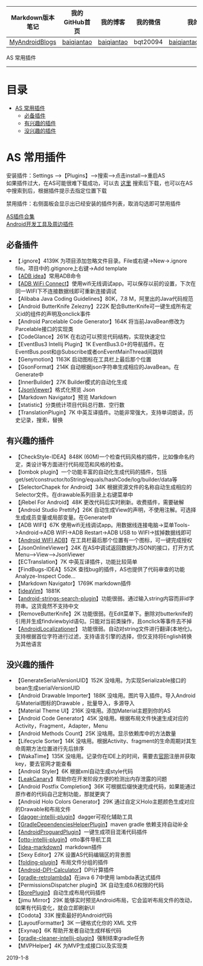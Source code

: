 | Markdown版本笔记 | 我的GitHub首页 | 我的博客 | 我的微信 | 我的邮箱 |  
| :------------: | :------------: | :------------: | :------------: | :------------: |  
| [MyAndroidBlogs][Markdown] | [baiqiantao][GitHub] | [baiqiantao][博客] | bqt20094 | baiqiantao@sina.com |  
  
[Markdown]:https://github.com/baiqiantao/MyAndroidBlogs  
[GitHub]:https://github.com/baiqiantao  
[博客]:http://www.cnblogs.com/baiqiantao/  
  
AS 常用插件  
***  
目录  
===  

- [AS 常用插件](#as-常用插件)
	- [必备插件](#必备插件)
	- [有兴趣的插件](#有兴趣的插件)
	- [没兴趣的插件](#没兴趣的插件)
  
# AS 常用插件  
安装插件：Settings -->【Plugins】-->搜索-->点击install-->重启AS  
如果插件过大，在AS可能很难下载成功，可以去 [这里](https://plugins.jetbrains.com/) 搜索后下载，也可以在AS中搜索到后，根据插件提示去指定位置下载  
  
禁用插件：右侧面板会显示出已经安装的插件列表，取消勾选即可禁用插件  
  
[AS插件合集](https://ydmmocoo.github.io/2016/06/28/Android-Studio%E6%8F%92%E4%BB%B6%E6%95%B4%E7%90%86)  
[Android开发工具及周边插件](http://mobdevgroup.com/tools/android#android-studio)  
  
## 必备插件  
- 【.ignore】4139K 为项目添加忽略文件目录。File或右键->New->.ignore file。项目中的.gitignore上右键->Add template  
- 【[ADB idea](https://github.com/pbreault/adb-idea)】常用ADB命令  
- 【[ADB WiFi Connect](https://github.com/appdictive)】使用wifi无线调试app。可以保存以前的设置，下次在同一WIFI下不连接数据线即可重新连接调试  
- 【Alibaba Java Coding Guidelines】80K，7.8 M，阿里出的Java代码规范  
- 【Android ButterKnife Zelezny】222K 配合ButterKnife可一键生成所有定义id的组件的声明及onclick事件  
- 【Android Parcelable Code Generator】164K 将当前JavaBean修改为Parcelable接口的实现类  
- 【CodeGlance】261K 在右边可以预览代码结构，实现快速定位  
- 【EventBus3 Intellij Plugin】1K EventBus3.0+的导航插件。在EventBus.post和@Subscribe或者onEventMainThread间跳转  
- 【Genymotion】1163K 启动图标在工具栏上最后那个位置  
- 【GsonFormat】214K 自动根据json字符串生成相应的JavaBean。在Generate中  
- 【InnerBuilder】27K Builder模式的自动化生成  
- 【[JsonViewer](https://github.com/potterhsu/JsonViewer)】格式化预览 Json  
- 【Markdown Navigator】预览 Markdown  
- 【statistic】分类统计项目代码总行数、空行数  
- 【TranslationPlugin】7K 中英互译插件。功能非常强大，支持单词朗读，历史记录，搜索，替换  
  
## 有兴趣的插件  
- 【CheckStyle-IDEA】848K (60M)一个检查代码风格的插件，比如像命名约定，类设计等方面进行代码规范和风格的检查。  
- 【lombok plugin】一个功能丰富的自动化生成代码的插件，包括get/set/constructor/toString/equals/hashCode/log/builder/data等  
- 【SelectorChapek for Android】34K 根据资源文件的名称自动生成相应的Selector文件。在drawable系列目录上右键菜单中  
- 【jRebel For Android】48K 更改代码后实时刷新。收费插件，需要破解  
- 【Android Studio Prettify】26K 自动生成View的声明，不使用注解。可选择生成成员变量或局部变量。在Generate中  
- 【ADB WIFI】67K 使用wifi无线调试app。用数据线连接电脑->菜单Tools->Android->ADB WIFI->ADB Restart->ADB USB to WIFI->拔掉数据线即可  
- 【[Android WIFI ADB](https://github.com/pedrovgs/AndroidWiFiADB)】在工具栏最后那个位置有一个图标，可一键完成授权  
- 【JsonOnlineViewer】24K 在AS中调试返回数据为JSON的接口，打开方式Menu-->View-->JsonViewer  
- 【ECTranslation】7K 中英互译插件，功能比较简单  
- 【FindBugs-IDEA】552K 查找bug的插件，AS也提供了代码审查的功能Analyze-Inspect Code…  
- 【Markdown Navigator】1769K markdown插件  
- 【[ideaVim](http://www.jianshu.com/p/43862126b88f)】1881K  
- 【[android-strings-search-plugin](https://github.com/konifar/android-strings-search-plugin)】功能很弱。通过输入string内容而非id字符串。这货竟然不支持中文  
- 【RemoveButterKnife】2K 功能很弱。在Edit菜单下。删除对butterknife的引用并生成findviewbyid语句。只能对当前类操作，且onclick等事件去不掉  
- 【[AndroidLocalizationer](https://github.com/westlinkin/AndroidLocalizationer)】 功能很弱。自动对string文件进行翻译(本地化)。支持根据首位字符进行过滤，支持语言引擎的选择，但仅支持将English转换为其他语言    
  
## 没兴趣的插件  
- 【GenerateSerialVersionUID】152K 没啥用。为实现Serializable接口的bean生成serialVersionUID  
- 【Android Drawable Importer】188K 没啥用。图片导入插件。导入Android与Material图标的Drawable ，批量导入，多源导入  
- 【Material Theme UI】216K 没啥用。添加Material主题到你的AS  
- 【Android Code Generator】45K 没啥用。根据布局文件快速生成对应的Activity，Fragment，Adapter，Menu  
- 【Android Methods Count】25K 没啥用。显示依赖库中的方法数量  
- 【Lifecycle Sorter】14K 没啥用。根据Activity、fragment的生命周期对其生命周期方法位置进行先后排序  
- 【WakaTime】135K 没啥用。记录你在IDE上的时间，需要去[官网](https://wakatime.com/)注册并获取key，要去官网才能查看  
- 【Android Styler】6K 根据xml自动生成style代码  
- 【[LeakCanary](https://www.liaohuqiu.net/cn/posts/leak-canary-read-me/)】帮助你在开发阶段方便的检测出内存泄露的问题  
- 【Android Postfix Completion】36K 可根据后缀快速完成代码，如果能通过原作者的代码自己定制功能，那就更爽了  
- 【Android Holo Colors Generator】29K 通过自定义Holo主题颜色生成对应的Drawable和布局文件  
- 【[dagger-intellij-plugin](https://github.com/square/dagger-intellij-plugin)】dagger可视化辅助工具  
- 【[GradleDependenciesHelperPlugin](https://github.com/ligi/GradleDependenciesHelperPlugin)】maven gradle 依赖支持自动补全    
- 【[AndroidProguardPlugin](https://github.com/zhonghanwen/AndroidProguardPlugin )】一键生成项目混淆代码插件   
- 【[otto-intellij-plugin](https://github.com/square/otto-intellij-plugin)】otto事件导航工具    
- 【[idea-markdown](https://github.com/nicoulaj/idea-markdown)】markdown插件   
- 【Sexy Editor】27K 设置AS代码编辑区的背景图  
- 【[folding-plugin](https://github.com/dmytrodanylyk/folding-plugin)】布局文件分组的插件    
- 【[Android-DPI-Calculator](https://github.com/JerzyPuchalski/Android-DPI-Calculator)】DPI计算插件    
- 【[gradle-retrolambda](https://github.com/evant/gradle-retrolambda)】在java 6 7中使用 lambda表达式插件    
- 【PermissionsDispatcher plugin】3K 自动生成6.0权限的代码  
- 【[BorePlugin](https://github.com/boredream/BorePlugin)】自动生成布局代码插件    
- 【jimu Mirror】29K 能够实时预览Android布局，它会监听布局文件的改动，如果有代码变化，就会立即刷新UI  
- 【Codota】33K 搜索最好的Android代码  
- 【LayoutFormatter】3K 一键格式化你的 XML 文件  
- 【Exynap】6K 帮助开发者自动生成样板代码  
- 【[gradle-cleaner-intellij-plugin](https://github.com/Softwee/gradle-cleaner-intellij-plugin)】强制结束gradle任务     
- 【MVPHelper】4K 为MVP生成接口以及实现类  
  
2019-1-8  
